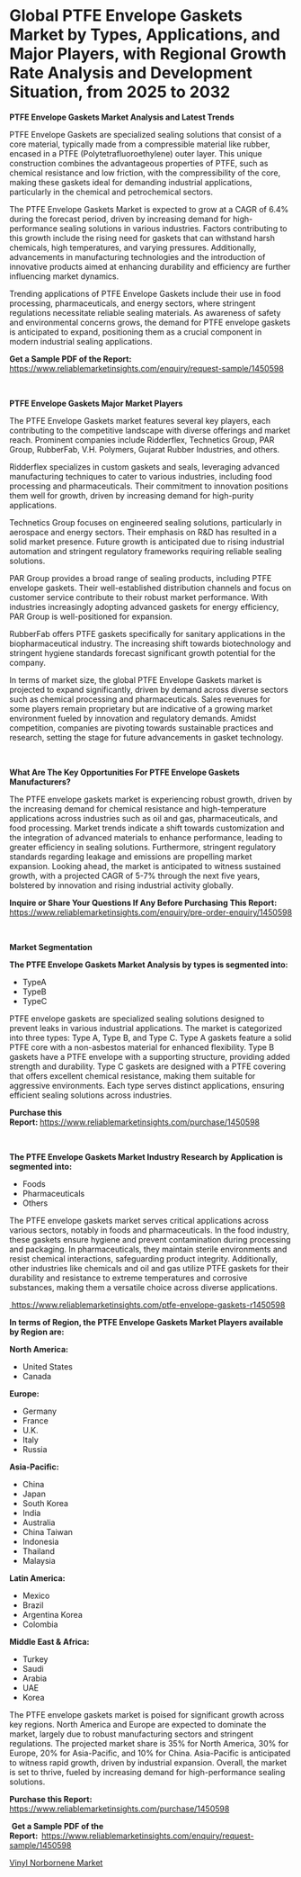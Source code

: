 <p><h1>Global PTFE Envelope Gaskets Market by Types, Applications, and Major Players, with Regional Growth Rate Analysis and Development Situation, from 2025 to 2032</h1></p><p><strong>PTFE Envelope Gaskets Market Analysis and Latest Trends</strong></p>
<p><p>PTFE Envelope Gaskets are specialized sealing solutions that consist of a core material, typically made from a compressible material like rubber, encased in a PTFE (Polytetrafluoroethylene) outer layer. This unique construction combines the advantageous properties of PTFE, such as chemical resistance and low friction, with the compressibility of the core, making these gaskets ideal for demanding industrial applications, particularly in the chemical and petrochemical sectors.</p><p>The PTFE Envelope Gaskets Market is expected to grow at a CAGR of 6.4% during the forecast period, driven by increasing demand for high-performance sealing solutions in various industries. Factors contributing to this growth include the rising need for gaskets that can withstand harsh chemicals, high temperatures, and varying pressures. Additionally, advancements in manufacturing technologies and the introduction of innovative products aimed at enhancing durability and efficiency are further influencing market dynamics.</p><p>Trending applications of PTFE Envelope Gaskets include their use in food processing, pharmaceuticals, and energy sectors, where stringent regulations necessitate reliable sealing materials. As awareness of safety and environmental concerns grows, the demand for PTFE envelope gaskets is anticipated to expand, positioning them as a crucial component in modern industrial sealing applications.</p></p>
<p><strong>Get a Sample PDF of the Report:&nbsp;</strong> <a href="https://www.reliablemarketinsights.com/enquiry/request-sample/1450598?utm_campaign=2240&utm_medium=2&utm_source=Github&utm_content=ia&utm_term=31032025&utm_id=ptfe-envelope-gaskets">https://www.reliablemarketinsights.com/enquiry/request-sample/1450598</a></p>
<p>&nbsp;</p>
<p><strong>PTFE Envelope Gaskets Major Market Players</strong></p>
<p><p>The PTFE Envelope Gaskets market features several key players, each contributing to the competitive landscape with diverse offerings and market reach. Prominent companies include Ridderflex, Technetics Group, PAR Group, RubberFab, V.H. Polymers, Gujarat Rubber Industries, and others. </p><p>Ridderflex specializes in custom gaskets and seals, leveraging advanced manufacturing techniques to cater to various industries, including food processing and pharmaceuticals. Their commitment to innovation positions them well for growth, driven by increasing demand for high-purity applications.</p><p>Technetics Group focuses on engineered sealing solutions, particularly in aerospace and energy sectors. Their emphasis on R&D has resulted in a solid market presence. Future growth is anticipated due to rising industrial automation and stringent regulatory frameworks requiring reliable sealing solutions.</p><p>PAR Group provides a broad range of sealing products, including PTFE envelope gaskets. Their well-established distribution channels and focus on customer service contribute to their robust market performance. With industries increasingly adopting advanced gaskets for energy efficiency, PAR Group is well-positioned for expansion.</p><p>RubberFab offers PTFE gaskets specifically for sanitary applications in the biopharmaceutical industry. The increasing shift towards biotechnology and stringent hygiene standards forecast significant growth potential for the company.</p><p>In terms of market size, the global PTFE Envelope Gaskets market is projected to expand significantly, driven by demand across diverse sectors such as chemical processing and pharmaceuticals. Sales revenues for some players remain proprietary but are indicative of a growing market environment fueled by innovation and regulatory demands. Amidst competition, companies are pivoting towards sustainable practices and research, setting the stage for future advancements in gasket technology.</p></p>
<p>&nbsp;</p>
<p><strong>What Are The Key Opportunities For PTFE Envelope Gaskets Manufacturers?</strong></p>
<p><p>The PTFE envelope gaskets market is experiencing robust growth, driven by the increasing demand for chemical resistance and high-temperature applications across industries such as oil and gas, pharmaceuticals, and food processing. Market trends indicate a shift towards customization and the integration of advanced materials to enhance performance, leading to greater efficiency in sealing solutions. Furthermore, stringent regulatory standards regarding leakage and emissions are propelling market expansion. Looking ahead, the market is anticipated to witness sustained growth, with a projected CAGR of 5-7% through the next five years, bolstered by innovation and rising industrial activity globally.</p></p>
<p><strong>Inquire or Share Your Questions If Any Before Purchasing This Report:</strong> <a href="https://www.reliablemarketinsights.com/enquiry/pre-order-enquiry/1450598?utm_campaign=2240&utm_medium=2&utm_source=Github&utm_content=ia&utm_term=31032025&utm_id=ptfe-envelope-gaskets">https://www.reliablemarketinsights.com/enquiry/pre-order-enquiry/1450598</a></p>
<p>&nbsp;</p>
<p><strong>Market Segmentation</strong></p>
<p><strong>The PTFE Envelope Gaskets Market Analysis by types is segmented into:</strong></p>
<p><ul><li>TypeA</li><li>TypeB</li><li>TypeC</li></ul></p>
<p><p>PTFE envelope gaskets are specialized sealing solutions designed to prevent leaks in various industrial applications. The market is categorized into three types: Type A, Type B, and Type C. Type A gaskets feature a solid PTFE core with a non-asbestos material for enhanced flexibility. Type B gaskets have a PTFE envelope with a supporting structure, providing added strength and durability. Type C gaskets are designed with a PTFE covering that offers excellent chemical resistance, making them suitable for aggressive environments. Each type serves distinct applications, ensuring efficient sealing solutions across industries.</p></p>
<p><strong>Purchase this Report:&nbsp;</strong><a href="https://www.reliablemarketinsights.com/purchase/1450598?utm_campaign=2240&utm_medium=2&utm_source=Github&utm_content=ia&utm_term=31032025&utm_id=ptfe-envelope-gaskets">https://www.reliablemarketinsights.com/purchase/1450598</a></p>
<p>&nbsp;</p>
<p><strong>The PTFE Envelope Gaskets Market Industry Research by Application is segmented into:</strong></p>
<p><ul><li>Foods</li><li>Pharmaceuticals</li><li>Others</li></ul></p>
<p><p>The PTFE envelope gaskets market serves critical applications across various sectors, notably in foods and pharmaceuticals. In the food industry, these gaskets ensure hygiene and prevent contamination during processing and packaging. In pharmaceuticals, they maintain sterile environments and resist chemical interactions, safeguarding product integrity. Additionally, other industries like chemicals and oil and gas utilize PTFE gaskets for their durability and resistance to extreme temperatures and corrosive substances, making them a versatile choice across diverse applications.</p></p>
<p><a href="https://www.reliablemarketinsights.com/ptfe-envelope-gaskets-r1450598?utm_campaign=2240&utm_medium=2&utm_source=Github&utm_content=ia&utm_term=31032025&utm_id=ptfe-envelope-gaskets">&nbsp;https://www.reliablemarketinsights.com/ptfe-envelope-gaskets-r1450598</a></p>
<p><strong>In terms of Region, the PTFE Envelope Gaskets Market Players available by Region are:</strong></p>
<p>
    <p> <strong> North America: </strong>
        <ul>
            <li>United States</li>
            <li>Canada</li>
        </ul>
        </p> 
    <p> <strong> Europe: </strong>
        <ul>
            <li>Germany</li>
            <li>France</li>
            <li>U.K.</li>
            <li>Italy</li>
            <li>Russia</li>
        </ul>
        </p> 
    <p> <strong> Asia-Pacific: </strong>
        <ul>
            <li>China</li>
            <li>Japan</li>
            <li>South Korea</li>
            <li>India</li>
            <li>Australia</li>
            <li>China Taiwan</li>
            <li>Indonesia</li>
            <li>Thailand</li>
            <li>Malaysia</li>
        </ul>
        </p> 
    <p> <strong> Latin America: </strong>
        <ul>
            <li>Mexico</li>
            <li>Brazil</li>
            <li>Argentina Korea</li>
            <li>Colombia</li>
        </ul>
        </p> 
    <p> <strong> Middle East & Africa: </strong>
        <ul>
            <li>Turkey</li>
            <li>Saudi</li>
            <li>Arabia</li>
            <li>UAE</li>
            <li>Korea</li>
        </ul>
    </p>
    </p>
<p><p>The PTFE envelope gaskets market is poised for significant growth across key regions. North America and Europe are expected to dominate the market, largely due to robust manufacturing sectors and stringent regulations. The projected market share is 35% for North America, 30% for Europe, 20% for Asia-Pacific, and 10% for China. Asia-Pacific is anticipated to witness rapid growth, driven by industrial expansion. Overall, the market is set to thrive, fueled by increasing demand for high-performance sealing solutions.</p></p>
<p><strong>Purchase this Report: </strong><a href="https://www.reliablemarketinsights.com/purchase/1450598?utm_campaign=2240&utm_medium=2&utm_source=Github&utm_content=ia&utm_term=31032025&utm_id=ptfe-envelope-gaskets">https://www.reliablemarketinsights.com/purchase/1450598</a></p>
<p>&nbsp;<strong>Get a Sample PDF of the Report:&nbsp;&nbsp;</strong><a href="https://www.reliablemarketinsights.com/enquiry/request-sample/1450598?utm_campaign=2240&utm_medium=2&utm_source=Github&utm_content=ia&utm_term=31032025&utm_id=ptfe-envelope-gaskets">https://www.reliablemarketinsights.com/enquiry/request-sample/1450598</a></p>
<p><strong></strong></p>
<p><p><a href="https://github.com/stillsfloria19981/Market-Research-Report-List-1/blob/main/vinyl-norbornene-market.md?utm_campaign=2240&utm_medium=2&utm_source=Github&utm_content=ia&utm_term=31032025&utm_id=ptfe-envelope-gaskets">Vinyl Norbornene Market</a></p></p>